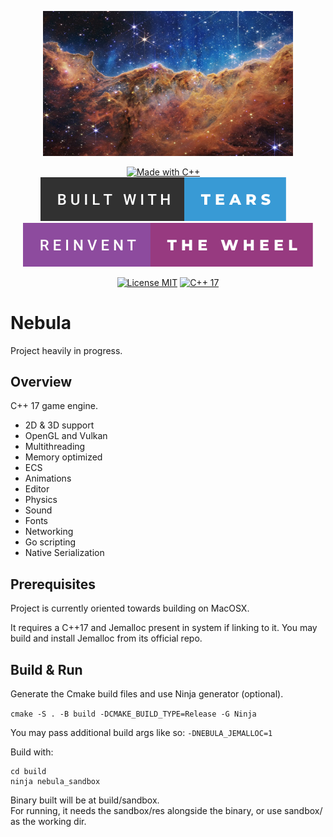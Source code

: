 <p align="center">
    <img alt="Nebula" src="docs/nebula.jpg" width="400px"/>
</p>

<div align="center">

  <a style="margin-right:15px" href="#"><img src="https://forthebadge.com/images/badges/made-with-c-plus-plus.svg" alt="Made with C++"/></a>
  <a style="margin-right:15px" href="#"><img src="docs/built-with-tears.svg" alt="Built with tears"/></a>  
  <a href="#"><img src="docs/reinvent-the-wheel.svg" alt="Reinvent the wheel"/></a>  


  <a href="https://opensource.org/licenses/MIT"><img src="https://img.shields.io/badge/License-MIT-brightgreen.svg" alt="License MIT"/></a>
  <a href="https://en.cppreference.com/w/"><img src="https://img.shields.io/badge/cpp-17-blue.svg" alt="C++ 17"/></a>

</div>


# Nebula

Project heavily in progress.

## Overview

C++ 17 game engine. 

- 2D & 3D support
- OpenGL and Vulkan
- Multithreading
- Memory optimized
- ECS
- Animations
- Editor
- Physics
- Sound
- Fonts
- Networking
- Go scripting
- Native Serialization

## Prerequisites

Project is currently oriented towards building on MacOSX.  

It requires a C++17 and Jemalloc present in system if linking to it. You may build and install Jemalloc from its official repo.

## Build & Run

Generate the Cmake build files and use Ninja generator (optional).  

`cmake -S . -B build -DCMAKE_BUILD_TYPE=Release -G Ninja`  

You may pass additional build args like so: `-DNEBULA_JEMALLOC=1`  

Build with:  

```
cd build
ninja nebula_sandbox
```  

Binary built will be at build/sandbox.  
For running, it needs the sandbox/res alongside the binary, or use sandbox/ as the working dir.